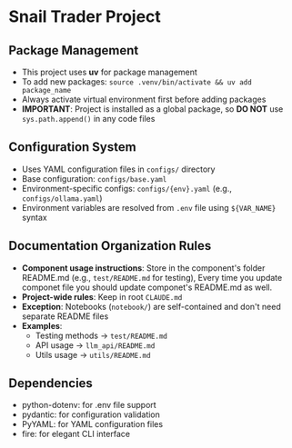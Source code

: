 # Snail Trader Project

## Package Management
- This project uses **uv** for package management
- To add new packages: `source .venv/bin/activate && uv add package_name`
- Always activate virtual environment first before adding packages
- **IMPORTANT**: Project is installed as a global package, so **DO NOT** use `sys.path.append()` in any code files

## Configuration System
- Uses YAML configuration files in `configs/` directory
- Base configuration: `configs/base.yaml`
- Environment-specific configs: `configs/{env}.yaml` (e.g., `configs/ollama.yaml`)
- Environment variables are resolved from `.env` file using `${VAR_NAME}` syntax

## Documentation Organization Rules
- **Component usage instructions**: Store in the component's folder README.md (e.g., `test/README.md` for testing), Every time you update componet file you should update componet's README.md as well.
- **Project-wide rules**: Keep in root `CLAUDE.md` 
- **Exception**: Notebooks (`notebook/`) are self-contained and don't need separate README files
- **Examples**: 
  - Testing methods → `test/README.md`
  - API usage → `llm_api/README.md`
  - Utils usage → `utils/README.md`

## Dependencies
- python-dotenv: for .env file support
- pydantic: for configuration validation
- PyYAML: for YAML configuration files
- fire: for elegant CLI interface